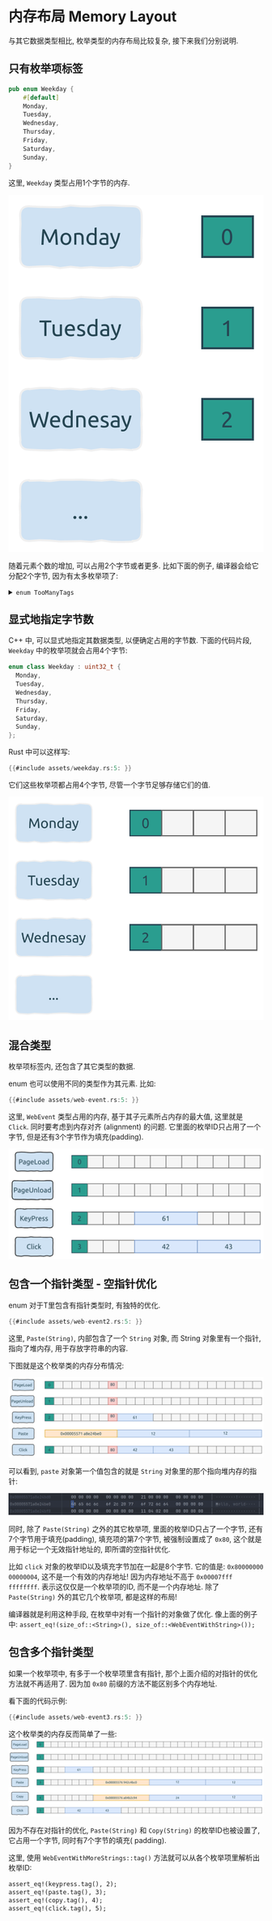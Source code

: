 # 内存布局 Memory Layout

与其它数据类型相比, 枚举类型的内存布局比较复杂, 接下来我们分别说明.

## 只有枚举项标签

```rust
pub enum Weekday {
    #[default]
    Monday,
    Tuesday,
    Wednesday,
    Thursday,
    Friday,
    Saturday,
    Sunday,
}
```

这里, `Weekday` 类型占用1个字节的内存.

![weekday](assets/weekday.svg)

随着元素个数的增加, 可以占用2个字节或者更多.
比如下面的例子, 编译器会给它分配2个字节, 因为有太多枚举项了:

<details>
<summary><code>enum TooManyTags</code></summary>

```rust
{{#include assets/too-many-tags.rs:5: }}
```

</details>

## 显式地指定字节数

C++ 中, 可以显式地指定其数据类型, 以便确定占用的字节数. 下面的代码片段, `Weekday` 中的枚举项就会占用4个字节:

```cpp
enum class Weekday : uint32_t {
  Monday,
  Tuesday,
  Wednesday,
  Thursday,
  Friday,
  Saturday,
  Sunday,
};
```

Rust 中可以这样写:

```rust
{{#include assets/weekday.rs:5: }}
```

它们这些枚举项都占用4个字节, 尽管一个字节足够存储它们的值.

![weekday-u32](assets/weekday-u32.svg)

## 混合类型

枚举项标签内, 还包含了其它类型的数据.

enum 也可以使用不同的类型作为其元素. 比如:

```rust
{{#include assets/web-event.rs:5: }}
```

这里, `WebEvent` 类型占用的内存, 基于其子元素所占内存的最大值, 这里就是 `Click`. 同时要考虑到内存对齐 (alignment) 的问题.
它里面的枚举ID只占用了一个字节, 但是还有3个字节作为填充(padding).

![web-event](assets/web-event.svg)

## 包含一个指针类型 - 空指针优化

enum<T> 对于T里包含有指针类型时, 有独特的优化.

```rust
{{#include assets/web-event2.rs:5: }}
```

这里, `Paste(String)`, 内部包含了一个 `String` 对象, 而 String 对象里有一个指针, 指向了堆内存, 用于存放字符串的内容.

下图就是这个枚举类的内存分布情况:

![web-event2](assets/web-event2.svg)

可以看到, `paste` 对象第一个值包含的就是 `String` 对象里的那个指向堆内存的指针:

![string-buf](assets/hello-world-string-buf.png)

同时, 除了 `Paste(String)` 之外的其它枚举项, 里面的枚举ID只占了一个字节, 还有7个字节用于填充(padding), 填充项的第7个字节,
被强制设置成了 `0x80`, 这个就是用于标记一个无效指针地址的, 即所谓的空指针优化.

比如 `click` 对象的枚举ID以及填充字节加在一起是8个字节. 它的值是:
`0x80000000 00000004`, 这不是一个有效的内存地址! 因为内存地址不高于 `0x00007fff ffffffff`.
表示这仅仅是一个枚举项的ID, 而不是一个内存地址. 除了 `Paste(String)` 外的其它几个枚举项, 都是这样的布局!

编译器就是利用这种手段, 在枚举中对有一个指针的对象做了优化.
像上面的例子中: `assert_eq!(size_of::<String>(), size_of::<WebEventWithString>());`

## 包含多个指针类型

如果一个枚举项中, 有多于一个枚举项里含有指针, 那个上面介绍的对指针的优化方法就不再适用了. 因为加 `0x80` 前缀的方法不能区别多个内存地址.

看下面的代码示例:

```rust
{{#include assets/web-event3.rs:5: }}
```

这个枚举类的内存反而简单了一些:
![web-event3](assets/web-event3.svg)

因为不存在对指针的优化, `Paste(String)` 和 `Copy(String)` 的枚举ID也被设置了, 它占用一个字节, 同时有7个字节的填充(
padding).

这里, 使用 `WebEventWithMoreStrings::tag()` 方法就可以从各个枚举项里解析出枚举ID:

```rust, no_run
assert_eq!(keypress.tag(), 2);
assert_eq!(paste.tag(), 3);
assert_eq!(copy.tag(), 4);
assert_eq!(click.tag(), 5);
```